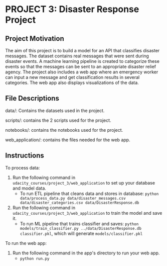 # PROJECT 3: Disaster Response Project


## Project Motivation
The aim of this project is to build a model for an API that classifies disaster messages. The dataset contains real messages that were sent during disaster events. A machine learning pipeline is created to categorize these events so that the messages can be sent to an appropriate disaster relief agency. The project also includes a web app where an emergency worker can input a new message and get classification results in several categories. The web app also displays visualizations of the data.

## File Descriptions

data/: Contains the datasets used in the project.

scripts/: contains the 2 scripts used for the project.

notebooks/: contains the notebooks used for the project.

web_application/: contains the files needed for the web app.

## Instructions
To process data:
1. Run the following command in `udacity_courses/project_3/web_application` to set up your database and model data.
    - To run ETL pipeline that cleans data and stores in database: `python data/process_data.py data/disaster_messages.csv data/disaster_categories.csv data/DisasterResponse.db`
2. Run the following command in `udacity_courses/project_3/web_application` to train the model and save it.
    - To run ML pipeline that trains classifier and saves: `python models/train_classifier.py ../data/DisasterResponse.db classifier.pkl`, which will generate `models/classifier.pkl`

To run the web app:
1. Run the following command in the app's directory to run your web app.
    - `python run.py`
